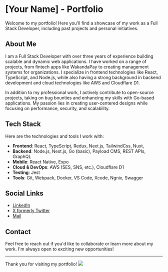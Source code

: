 # [Your Name] - Portfolio

Welcome to my portfolio! Here you'll find a showcase of my work as a Full Stack Developer, including past projects and personal initiatives.

## About Me

I am a Full Stack Developer with over three years of experience building scalable and dynamic web applications. I have worked on a range of projects, from fintech apps like WakandaPay to creating management systems for organizations. I specialize in frontend technologies like React, TypeScript, and Node.js, while also having a strong background in backend development and cloud technologies like AWS and Cloudflare D1.

In addition to my professional work, I actively contribute to open-source projects, taking on bug bounties and enhancing my skills with Go-based applications. My passion lies in creating user-centered designs while focusing on performance, security, and scalability.

## Tech Stack

Here are the technologies and tools I work with:

- **Frontend**: React, TypeScript, Redux, Next.js, TailwindCss, Nuxt, 
- **Backend**: Node.js, Nest.js, Go (basic), Payload CMS, REST APIs, GraphQL
- **Mobile**: React Native, Expo
- **Cloud & DevOps**: AWS (SES, SNS, etc.), Cloudflare D1
- **Testing**: Jest
- **Tools**: Git, Webpack, Docker, VS Code, Xcode, Ngnix, Swagger

## Social Links

- [LinkedIn](https://www.linkedin.com/in/jamesmorgan-thehoracle)
- [X formerly Twitter](https://x.com/theHoracle)
- [Mail](mailto:jamestheHoracle@gmail.com)

## Contact

Feel free to reach out if you'd like to collaborate or learn more about my work. I'm always open to exciting new opportunities!

---

Thank you for visiting my portfolio!
[![](https://visitcount.itsvg.in/api?id=theHoracle&icon=0&color=0)](https://visitcount.itsvg.in)